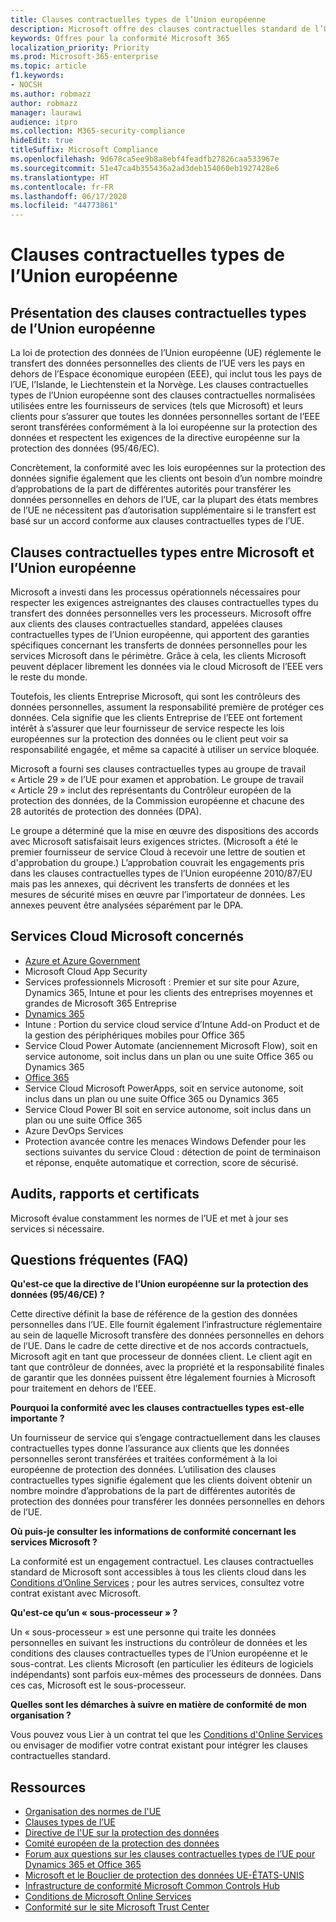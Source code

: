 ```yaml
---
title: Clauses contractuelles types de l’Union européenne
description: Microsoft offre des clauses contractuelles standard de l’Union européenne qui fournissent des garanties concernant les transferts de données personnelles.
keywords: Offres pour la conformité Microsoft 365
localization_priority: Priority
ms.prod: Microsoft-365-enterprise
ms.topic: article
f1.keywords:
- NOCSH
ms.author: robmazz
author: robmazz
manager: laurawi
audience: itpro
ms.collection: M365-security-compliance
hideEdit: true
titleSuffix: Microsoft Compliance
ms.openlocfilehash: 9d678ca5ee9b8a8ebf4feadfb27826caa533967e
ms.sourcegitcommit: 51e47ca4b355436a2ad3deb154060eb1927428e6
ms.translationtype: HT
ms.contentlocale: fr-FR
ms.lasthandoff: 06/17/2020
ms.locfileid: "44773861"
---
```

# <a name="european-union-model-clauses"></a>Clauses contractuelles types de l’Union européenne

## <a name="european-union-model-clauses-overview"></a>Présentation des clauses contractuelles types de l’Union européenne

La loi de protection des données de l’Union européenne (UE) réglemente le transfert des données personnelles des clients de l’UE vers les pays en dehors de l’Espace économique européen (EEE), qui inclut tous les pays de l’UE, l’Islande, le Liechtenstein et la Norvège. Les clauses contractuelles types de l’Union européenne sont des clauses contractuelles normalisées utilisées entre les fournisseurs de services (tels que Microsoft) et leurs clients pour s’assurer que toutes les données personnelles sortant de l’EEE seront transférées conformément à la loi européenne sur la protection des données et respectent les exigences de la directive européenne sur la protection des données (95/46/EC).

Concrètement, la conformité avec les lois européennes sur la protection des données signifie également que les clients ont besoin d’un nombre moindre d’approbations de la part de différentes autorités pour transférer les données personnelles en dehors de l’UE, car la plupart des états membres de l’UE ne nécessitent pas d’autorisation supplémentaire si le transfert est basé sur un accord conforme aux clauses contractuelles types de l’UE.

## <a name="microsoft-and-european-union-model-clauses"></a>Clauses contractuelles types entre Microsoft et l’Union européenne

Microsoft a investi dans les processus opérationnels nécessaires pour respecter les exigences astreignantes des clauses contractuelles types du transfert des données personnelles vers les processeurs. Microsoft offre aux clients des clauses contractuelles standard, appelées clauses contractuelles types de l’Union européenne, qui apportent des garanties spécifiques concernant les transferts de données personnelles pour les services Microsoft dans le périmètre. Grâce à cela, les clients Microsoft peuvent déplacer librement les données via le cloud Microsoft de l’EEE vers le reste du monde.

Toutefois, les clients Entreprise Microsoft, qui sont les contrôleurs des données personnelles, assument la responsabilité première de protéger ces données. Cela signifie que les clients Entreprise de l’EEE ont fortement intérêt à s’assurer que leur fournisseur de service respecte les lois européennes sur la protection des données ou le client peut voir sa responsabilité engagée, et même sa capacité à utiliser un service bloquée.

Microsoft a fourni ses clauses contractuelles types au groupe de travail « Article 29 » de l’UE pour examen et approbation. Le groupe de travail « Article 29 » inclut des représentants du Contrôleur européen de la protection des données, de la Commission européenne et chacune des 28 autorités de protection des données (DPA).

Le groupe a déterminé que la mise en œuvre des dispositions des accords avec Microsoft satisfaisait leurs exigences strictes. (Microsoft a été le premier fournisseur de service Cloud à recevoir une lettre de soutien et d'approbation du groupe.) L’approbation couvrait les engagements pris dans les clauses contractuelles types de l’Union européenne 2010/87/EU mais pas les annexes, qui décrivent les transferts de données et les mesures de sécurité mises en œuvre par l’importateur de données. Les annexes peuvent être analysées séparément par le DPA.

## <a name="microsoft-in-scope-cloud-services"></a>Services Cloud Microsoft concernés

- [Azure et Azure Government](https://aka.ms/AzureCompliance)
- Microsoft Cloud App Security
- Services professionnels Microsoft : Premier et sur site pour Azure, Dynamics 365, Intune et pour les clients des entreprises moyennes et grandes de Microsoft 365 Entreprise
- [Dynamics 365](https://aka.ms/d365-compliance-list)
- Intune : Portion du service cloud service d’Intune Add-on Product et de la gestion des périphériques mobiles pour Office 365
- Service Cloud Power Automate (anciennement Microsoft Flow), soit en service autonome, soit inclus dans un plan ou une suite Office 365 ou Dynamics 365
- [Office 365](https://go.microsoft.com/fwlink/p/?LinkID=2077751)
- Service Cloud Microsoft PowerApps, soit en service autonome, soit inclus dans un plan ou une suite Office 365 ou Dynamics 365
- Service Cloud Power BI soit en service autonome, soit inclus dans un plan ou une suite Office 365
- Azure DevOps Services
- Protection avancée contre les menaces Windows Defender pour les sections suivantes du service Cloud : détection de point de terminaison et réponse, enquête automatique et correction, score de sécurisé.

## <a name="audits-reports-and-certificates"></a>Audits, rapports et certificats

Microsoft évalue constamment les normes de l’UE et met à jour ses services si nécessaire.

## <a name="frequently-asked-questions"></a>Questions fréquentes (FAQ)

**Qu'est-ce que la directive de l’Union européenne sur la protection des données (95/46/CE) ?**

Cette directive définit la base de référence de la gestion des données personnelles dans l’UE. Elle fournit également l’infrastructure réglementaire au sein de laquelle Microsoft transfère des données personnelles en dehors de l’UE. Dans le cadre de cette directive et de nos accords contractuels, Microsoft agit en tant que processeur de données client. Le client agit en tant que contrôleur de données, avec la propriété et la responsabilité finales de garantir que les données puissent être légalement fournies à Microsoft pour traitement en dehors de l’EEE.

**Pourquoi la conformité avec les clauses contractuelles types est-elle importante ?**

Un fournisseur de service qui s’engage contractuellement dans les clauses contractuelles types donne l’assurance aux clients que les données personnelles seront transférées et traitées conformément à la loi européenne de protection des données. L’utilisation des clauses contractuelles types signifie également que les clients doivent obtenir un nombre moindre d’approbations de la part de différentes autorités de protection des données pour transférer les données personnelles en dehors de l’UE.

**Où puis-je consulter les informations de conformité concernant les services Microsoft ?**

La conformité est un engagement contractuel. Les clauses contractuelles standard de Microsoft sont accessibles à tous les clients cloud dans les [Conditions d’Online Services](https://aka.ms/Online-Services-Terms) ; pour les autres services, consultez votre contrat existant avec Microsoft.

**Qu'est-ce qu’un « sous-processeur » ?**

Un « sous-processeur » est une personne qui traite les données personnelles en suivant les instructions du contrôleur de données et les conditions des clauses contractuelles types de l’Union européenne et le sous-contrat. Les clients Microsoft (en particulier les éditeurs de logiciels indépendants) sont parfois eux-mêmes des processeurs de données. Dans ces cas, Microsoft est le sous-processeur.

**Quelles sont les démarches à suivre en matière de conformité de mon organisation ?**

Vous pouvez vous Lier à un contrat tel que les [Conditions d'Online Services](https://aka.ms/Online-Services-Terms) ou envisager de modifier votre contrat existant pour intégrer les clauses contractuelles standard.

## <a name="resources"></a>Ressources

- [Organisation des normes de l'UE](https://eur-lex.europa.eu/)
- [Clauses types de l’UE](https://aka.ms/EU-model_clauses)
- [Directive de l'UE sur la protection des données](https://aka.ms/EU-DPD)
- [Comité européen de la protection des données](https://edpb.europa.eu/)
- [Forum aux questions sur les clauses contractuelles types de l’UE pour Dynamics 365 et Office 365](https://products.office.com/business/office-365-trust-center-eu-model-clauses-faq)
- [Microsoft et le Bouclier de protection des données UE-ÉTATS-UNIS](offering-eu-us-privacy-shield.md)
- [Infrastructure de conformité Microsoft Common Controls Hub](https://www.microsoft.com/trustcenter/common-controls-hub)
- [Conditions de Microsoft Online Services](https://aka.ms/Online-Services-Terms)
- [Conformité sur le site Microsoft Trust Center](https://www.microsoft.com/trust-center/compliance/compliance-overview)
